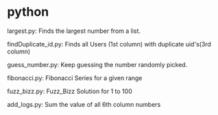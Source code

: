 # python

largest.py:
Finds the largest number from a list.

findDuplicate_id.py:
Finds all Users (1st column) with duplicate uid's(3rd column)

guess_number.py:
Keep guessing the number randomly picked.

fibonacci.py:
Fibonacci Series for a given range

fuzz_bizz.py:
Fuzz_Bizz Solution for 1 to 100

add_logs.py:
Sum the value of all 6th column numbers
